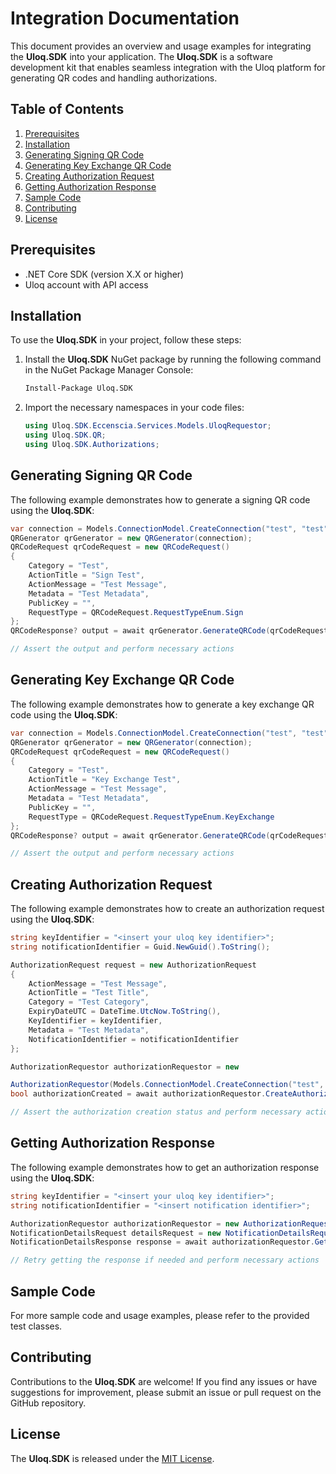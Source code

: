 # Integration Documentation

This document provides an overview and usage examples for integrating the **Uloq.SDK** into your application. The **Uloq.SDK** is a software development kit that enables seamless integration with the Uloq platform for generating QR codes and handling authorizations.

## Table of Contents
1. [Prerequisites](#prerequisites)
2. [Installation](#installation)
3. [Generating Signing QR Code](#generating-signing-qr-code)
4. [Generating Key Exchange QR Code](#generating-key-exchange-qr-code)
5. [Creating Authorization Request](#creating-authorization-request)
6. [Getting Authorization Response](#getting-authorization-response)
7. [Sample Code](#sample-code)
8. [Contributing](#contributing)
9. [License](#license)

## Prerequisites<a name="prerequisites"></a>
- .NET Core SDK (version X.X or higher)
- Uloq account with API access

## Installation<a name="installation"></a>
To use the **Uloq.SDK** in your project, follow these steps:

1. Install the **Uloq.SDK** NuGet package by running the following command in the NuGet Package Manager Console:

   ```bash
   Install-Package Uloq.SDK
   ```

2. Import the necessary namespaces in your code files:

   ```csharp
   using Uloq.SDK.Eccenscia.Services.Models.UloqRequestor;
   using Uloq.SDK.QR;
   using Uloq.SDK.Authorizations;
   ```

## Generating Signing QR Code<a name="generating-signing-qr-code"></a>
The following example demonstrates how to generate a signing QR code using the **Uloq.SDK**:

```csharp
var connection = Models.ConnectionModel.CreateConnection("test", "test", true);
QRGenerator qrGenerator = new QRGenerator(connection);
QRCodeRequest qrCodeRequest = new QRCodeRequest()
{
    Category = "Test",
    ActionTitle = "Sign Test",
    ActionMessage = "Test Message",
    Metadata = "Test Metadata",
    PublicKey = "",
    RequestType = QRCodeRequest.RequestTypeEnum.Sign
};
QRCodeResponse? output = await qrGenerator.GenerateQRCode(qrCodeRequest);

// Assert the output and perform necessary actions
```

## Generating Key Exchange QR Code<a name="generating-key-exchange-qr-code"></a>
The following example demonstrates how to generate a key exchange QR code using the **Uloq.SDK**:

```csharp
var connection = Models.ConnectionModel.CreateConnection("test", "test", true);
QRGenerator qrGenerator = new QRGenerator(connection);
QRCodeRequest qrCodeRequest = new QRCodeRequest()
{
    Category = "Test",
    ActionTitle = "Key Exchange Test",
    ActionMessage = "Test Message",
    Metadata = "Test Metadata",
    PublicKey = "",
    RequestType = QRCodeRequest.RequestTypeEnum.KeyExchange
};
QRCodeResponse? output = await qrGenerator.GenerateQRCode(qrCodeRequest);

// Assert the output and perform necessary actions
```

## Creating Authorization Request<a name="creating-authorization-request"></a>
The following example demonstrates how to create an authorization request using the **Uloq.SDK**:

```csharp
string keyIdentifier = "<insert your uloq key identifier>";
string notificationIdentifier = Guid.NewGuid().ToString();

AuthorizationRequest request = new AuthorizationRequest
{
    ActionMessage = "Test Message",
    ActionTitle = "Test Title",
    Category = "Test Category",
    ExpiryDateUTC = DateTime.UtcNow.ToString(),
    KeyIdentifier = keyIdentifier,
    Metadata = "Test Metadata",
    NotificationIdentifier = notificationIdentifier
};

AuthorizationRequestor authorizationRequestor = new

AuthorizationRequestor(Models.ConnectionModel.CreateConnection("test", "test", true));
bool authorizationCreated = await authorizationRequestor.CreateAuthorization(request);

// Assert the authorization creation status and perform necessary actions
```

## Getting Authorization Response<a name="getting-authorization-response"></a>
The following example demonstrates how to get an authorization response using the **Uloq.SDK**:

```csharp
string keyIdentifier = "<insert your uloq key identifier>";
string notificationIdentifier = "<insert notification identifier>";

AuthorizationRequestor authorizationRequestor = new AuthorizationRequestor(Models.ConnectionModel.CreateConnection("test", "test", true));
NotificationDetailsRequest detailsRequest = new NotificationDetailsRequest(notificationIdentifier);
NotificationDetailsResponse response = await authorizationRequestor.GetAuthorizationResponse(detailsRequest);

// Retry getting the response if needed and perform necessary actions
```

## Sample Code<a name="sample-code"></a>
For more sample code and usage examples, please refer to the provided test classes.

## Contributing<a name="contributing"></a>
Contributions to the **Uloq.SDK** are welcome! If you find any issues or have suggestions for improvement, please submit an issue or pull request on the GitHub repository.

## License<a name="license"></a>
The **Uloq.SDK** is released under the [MIT License](https://opensource.org/licenses/MIT).
